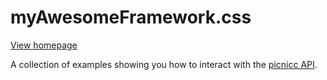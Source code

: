 # myAwesomeFramework.css

[View homepage](http://picnicc.github.io/myAwesomeFramework.css/demo/)

A collection of examples showing you how to interact with the [picnicc API](https://picni.cc/api/v1).